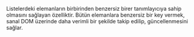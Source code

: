 Listelerdeki elemanların birbirinden benzersiz birer tanımlayıcıya sahip olmasını sağlayan özelliktir. Bütün elemanlara benzersiz bir key vermek, sanal DOM üzerinde daha verimli bir şekilde takip edilip, güncellenmesini sağlar.